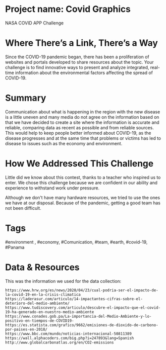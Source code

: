 # Project name: Covid Graphics

NASA COVID APP Challenge

# Where There’s a Link, There’s a Way
Since the COVID-19 pandemic began, there has been a proliferation of websites and portals developed to share resources about the topic. Your challenge is to find innovative ways to present and analyze integrated, real-time information about the environmental factors affecting the spread of COVID-19.


# Summary
Communication about what is happening in the region with the new disease is a little uneven and many media do not agree on the information based on that we have decided to create a site where the information is accurate and reliable, comparing data as recent as possible and from reliable sources. This would help to keep people better informed about COVID-19, as the disease progresses and at the same time that problems or victims has led to disease to issues such as the economy and environment. 

# How We Addressed This Challenge
Little did we know about this contest, thanks to a teacher who inspired us to enter. We chose this challenge because we are confident in our ability and experience to withstand work under pressure. 

 Although we don't have many hardware resources, we tried to use the ones we have at our disposal. Because of the pandemic, getting a good team has not been difficult.   

# Tags
#environment , #economy, #Comunication, #team, #earth, #covid-19, #Panama
 
 # Data & Resources
 
 This was the information we used for the data collection: 

    https://www.hrw.org/es/news/2020/04/23/cual-podria-ser-el-impacto-de-la-covid-19-en-la-crisis-climatica
    https://laderasur.com/articulo/14-impactantes-cifras-sobre-el-deterioro-del-medio-ambiente/
    https://www.tudiscovery.com/articulo/descubre-el-impacto-que-el-covid-19-ha-generado-en-nuestro-medio-ambiente
    https://www.conades.gob.pa/La-importancia-del-Medio-Ambiente-y-lo-positivo-en-tiempos-de-COVID19-
    https://es.statista.com/grafico/9662/emisiones-de-dioxido-de-carbono-por-paises-en-2018/
    https://www.bbc.com/mundo/noticias-internacional-50811389
    https://wall.alphacoders.com/big.php?i=247893&lang=Spanish
    http://www.globalcarbonatlas.org/en/CO2-emissions
